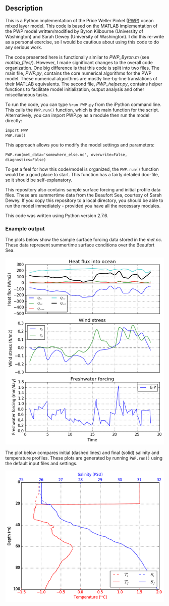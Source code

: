 ## Description

This is a Python implementation of the Price Weller Pinkel ([PWP](https://hycom.org/attachments/067_pwp.pdf)) ocean mixed layer model. This code is based on the MATLAB implementation of the PWP model written/modified by Byron Kilbourne (University of Washington) and Sarah Dewey (University of Washington).  I did this re-write as a personal exercise, so I would be cautious about using this code to do any serious work. 

The code presented here is functionally similar to *PWP_Byron.m* (see *matlab_files/*). However, I made significant changes to the overall code organization. One big difference is that this code is split into two files. The main file, *PWP.py*, contains the core numerical algorithms for the PWP model. These numerical algorithms are mostly line-by-line translations of their MATLAB equivalents. The second file, *PWP_helper.py*, contains helper functions to facilitate model initialization, output analysis and other miscellaneous tasks. 

To run the code, you can type `%run PWP.py` from the iPython command line. This calls the `PWP.run()` function, which is the main function for the script. Alternatively, you can import PWP.py as a module then run the model directly:

```
import PWP
PWP.run()
```

This approach allows you to modify the model settings and parameters:

```
PWP.run(met_data='somewhere_else.nc', overwrite=False, diagnostics=False)
```

To get a feel for how this code/model is organized, the `PWP.run()` function would be a good place to start. This function has a fairly detailed doc-file, so it should be self-explanatory. 

This repository also contains sample surface forcing and initial profile data files. These are summertime data from the Beaufort Sea, courtesy of Sarah Dewey. If you copy this repository to a local directory, you should be able to run the model immediately - provided you have all the necessary modules.  

This code was written using Python version 2.7.6.

### Example output

The plots below show the sample surface forcing data stored in the *met.nc*. These data represent summertime surface conditions over the Beaufort Sea.

![Sample Forcing](surface_forcing.png)

The plot below compares initial (dashed lines) and final (solid) salinity and temperature profiles. These plots are generated by running `PWP.run()` using the default input files and settings.

![Sample Forcing](initial_final_TS_profiles.png)